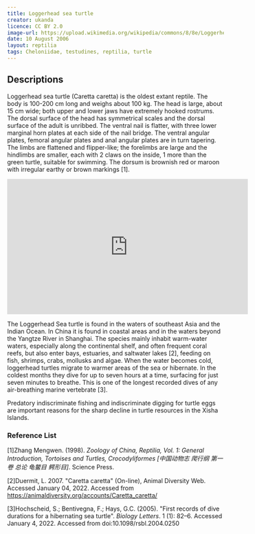 ```yaml
---
title: Loggerhead sea turtle
creator: ukanda
licence: CC BY 2.0
image-url: https://upload.wikimedia.org/wikipedia/commons/8/8e/Loggerhead_sea_turtle.jpg
date: 10 August 2006
layout: reptilia
tags: Cheloniidae, testudines, reptilia, turtle
---
```

## Descriptions

Loggerhead sea turtle (Caretta caretta) is the oldest extant reptile. The body is 100-200 cm long and weighs about 100 kg. The head is large, about 15 cm wide; both upper and lower jaws have extremely hooked rostrums. The dorsal surface of the head has symmetrical scales and the dorsal surface of the adult is unribbed. The ventral nail is flatter, with three lower marginal horn plates at each side of the nail bridge. The ventral angular plates, femoral angular plates and anal angular plates are in turn tapering. The limbs are flattened and flipper-like; the forelimbs are large and the hindlimbs are smaller, each with 2 claws on the inside, 1 more than the green turtle, suitable for swimming. The dorsum is brownish red or maroon with irregular earthy or brown markings [1].

<iframe class="video" width="560" height="315" src="https://www.youtube.com/embed/0n6pp5gPcME" title="YouTube video player" frameborder="0" allow="accelerometer; autoplay; clipboard-write; encrypted-media; gyroscope; picture-in-picture" allowfullscreen></iframe>

The Loggerhead Sea turtle is found in the waters of southeast Asia and the Indian Ocean. In China it is found in coastal areas and in the waters beyond the Yangtze River in Shanghai. The species mainly inhabit warm-water waters, especially along the continental shelf, and often frequent coral reefs, but also enter bays, estuaries, and saltwater lakes [2], feeding on fish, shrimps, crabs, mollusks and algae. When the water becomes cold, loggerhead turtles migrate to warmer areas of the sea or hibernate. In the coldest months they dive for up to seven hours at a time, surfacing for just seven minutes to breathe. This is one of the longest recorded dives of any air-breathing marine vertebrate [3].

Predatory indiscriminate fishing and indiscriminate digging for turtle eggs are important reasons for the sharp decline in turtle resources in the Xisha Islands.


### Reference List
[1]Zhang Mengwen. (1998). _Zoology of China, Reptilia, Vol. 1: General Introduction, Tortoises and Turtles, Crocodyliformes [中国动物志 爬行纲 第一卷 总论 龟鳖目 鳄形目]_. Science Press. 

[2]Duermit, L. 2007. "Caretta caretta" (On-line), Animal Diversity Web. Accessed January 04, 2022. Accessed from https://animaldiversity.org/accounts/Caretta_caretta/ 

[3]Hochscheid, S.; Bentivegna, F.; Hays, G.C. (2005). "First records of dive durations for a hibernating sea turtle". _Biology Letters_. 1 (1): 82–6. Accessed January 4, 2022. Accessed from doi:10.1098/rsbl.2004.0250 
